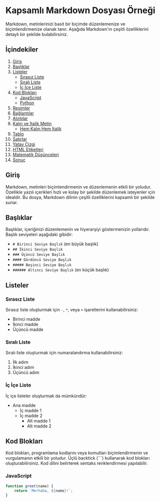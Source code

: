 # Kapsamlı Markdown Dosyası Örneği

Markdown, metinlerinizi basit bir biçimde düzenlemenize ve biçimlendirmenize olanak tanır. Aşağıda Markdown'ın çeşitli özelliklerini detaylı bir şekilde bulabilirsiniz.

## İçindekiler

1. [Giriş](#giriş)
2. [Başlıklar](#başlıklar)
3. [Listeler](#listeler)
   - [Sırasız Liste](#sırasız-liste)
   - [Sıralı Liste](#sıralı-liste)
   - [İç İçe Liste](#iç-içe-liste)
4. [Kod Blokları](#kod-blokları)
   - [JavaScript](#javascript)
   - [Python](#python)
5. [Resimler](#resimler)
6. [Bağlantılar](#bağlantılar)
7. [Alıntılar](#alıntılar)
8. [Kalın ve İtalik Metin](#kalın-ve-italik-metin)
   - [Hem Kalın Hem İtalik](#hem-kalın-hem-italik)
9. [Tablo](#tablo)
10. [Satırlar](#satırlar)
11. [Yatay Çizgi](#yatay-çizgi)
12. [HTML Etiketleri](#html-etiketleri)
13. [Matematik Düşünceleri](#matematik-düşünceleri)
14. [Sonuç](#sonuç)

## Giriş

Markdown, metinleri biçimlendirmenin ve düzenlemenin etkili bir yoludur. Özellikle yazılı içerikleri hızlı ve kolay bir şekilde düzenlemek isteyenler için idealdir. Bu dosya, Markdown dilinin çeşitli özelliklerini kapsamlı bir şekilde sunar.

## Başlıklar

Başlıklar, içeriğinizi düzenlemenin ve hiyerarşiyi göstermenizin yollarıdır. Başlık seviyeleri aşağıdaki gibidir:

- `# Birinci Seviye Başlık` (en büyük başlık)
- `## İkinci Seviye Başlık`
- `### Üçüncü Seviye Başlık`
- `#### Dördüncü Seviye Başlık`
- `##### Beşinci Seviye Başlık`
- `###### Altıncı Seviye Başlık` (en küçük başlık)

## Listeler

### Sırasız Liste

Sırasız liste oluşturmak için `-`, `*`, veya `+` işaretlerini kullanabilirsiniz:

- Birinci madde
- İkinci madde
- Üçüncü madde

### Sıralı Liste

Sıralı liste oluşturmak için numaralandırma kullanabilirsiniz:

1. İlk adım
2. İkinci adım
3. Üçüncü adım

### İç İçe Liste

İç içe listeler oluşturmak da mümkündür:

- Ana madde
  - İç madde 1
  - İç madde 2
    - Alt madde 1
    - Alt madde 2

## Kod Blokları

Kod blokları, programlama kodlarını veya komutları biçimlendirmenin ve vurgulamanın etkili bir yoludur. Üçlü backtick (```) kullanarak kod blokları oluşturabilirsiniz. Kod dilini belirterek sentaks renklendirmesi yapılabilir.

### JavaScript

```javascript
function greet(name) {
    return `Merhaba, ${name}!`;
}
